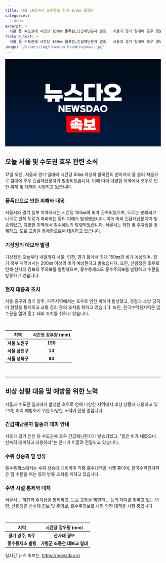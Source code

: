```yaml
---
title: 서울 18일까지 호우경보 최대 150㎜ 물폭탄
categories:
  - News
excerpt: >
  서울 등 수도권에 시간당 100㎜ 물폭탄…긴급재난문자 발송   서울과 경기 일대에 호우 경보가 발령된 가운데, 물폭탄으로 도로 통제, 산사태 경보 발령됨. 서울시는 158㎜의 강한 비가 내리며 도로가 물에 잠겼고, 댐은 방류를 시작했다. 한편, 기상청은 최대 150㎜의 비가 예상되며, 산사태 주의보와 홍수주의보도 발령됐다.
feature_text: >
  서울 등 수도권에 시간당 100㎜ 물폭탄…긴급재난문자 발송   서울과 경기 일대에 호우 경보가 발령된 가운데, 물폭탄으로 도로 통제, 산사태 경보 발령됨. 서울시는 158㎜의 강한 비가 내리며 도로가 물에 잠겼고, 댐은 방류를 시작했다. 한편, 기상청은 최대 150㎜의 비가 예상되며, 산사태 주의보와 홍수주의보도 발령됐다.
image: '/assets/img/newsdao_breakingnews.jpg'
---
```


<p><img src="/assets/img/newsdao_breakingnews.jpg" alt="flaretime 속보" /></p>

<h2 data-ke-size="size26">오늘 서울 및 수도권 호우 관련 소식</h2>

<p data-ke-size="size16">17일 오전, 서울과 경기 일대에 시간당 50㎜ 이상의 물폭탄이 쏟아져서 올 들어 처음으로 일대에 호우 긴급재난문자가 발송되었습니다. 이에 따라 다양한 지역에서 호우로 인한 피해 및 대책이 시행되고 있습니다.</p>

<h3>물폭탄으로 인한 피해와 대응</h3>

<p data-ke-size="size16">서울시와 경기 일부 지역에서는 시간당 100㎜의 비가 관측되었으며, 도로는 봉쇄되고 나무로 인해 도로가 마비되는 등의 피해가 발생했습니다. 이에 따라 긴급재난문자가 발송되었고, 다양한 지역에서 침수예보가 발령되었습니다. 서울시는 하천 및 주차장을 통제하고, 도로 교통을 통제함으로써 대응하고 있습니다.</p>

<h3>기상청의 예보와 발령</h3>

<p data-ke-size="size16">기상청은 오늘부터 내일까지 서울, 인천, 경기 등에서 최대 150㎜의 비가 예상되며, 경기 북부 지역에서는 200㎜ 이상의 비가 예상된다고 밝혔습니다. 또한, 산림청은 호우로 인해 산사태 경보와 주의보를 발령했으며, 홍수통제소도 홍수주의보를 발령하고 수문을 방류하고 있습니다.</p>

<h3>현지 대응과 조치</h3>

<p data-ke-size="size16">서울 중구와 경기 양주, 파주지역에서는 호우로 인한 피해가 발생했고, 경찰과 소방 당국이 현장을 통제하고 교통 정리 등의 조치를 취하고 있습니다. 또한, 한국수력원자력은 댐 수문을 열어 홍수 대비 조치를 취하고 있습니다.</p>

<p data-ke-size="size16">&nbsp;</p>

<table>
    <thead>
        <tr>
            <th style="text-align: center;">지역</th>
            <th style="text-align: center;">시간당 강우량 (mm)</th>
        </tr>
    </thead>
    <tbody>
        <tr>
            <td style="text-align: center;"><b>서울 노원구</b></td>
            <td style="text-align: center;"><b>159</b></td>
        </tr>
        <tr>
            <td style="text-align: center;"><b>서울 금천구</b></td>
            <td style="text-align: center;"><b>14</b></td>
        </tr>
        <tr>
            <td style="text-align: center;"><b>서울 성북구</b></td>
            <td style="text-align: center;"><b>84</b></td>
        </tr>
    </tbody>
</table>

<p data-ke-size="size16">&nbsp;</p>

<hr>

<h2 data-ke-size="size26">비상 상황 대응 및 예방을 위한 노력</h2>

<p data-ke-size="size16">서울과 수도권 일대에서 발생한 호우로 인해 다양한 지역에서 비상 상황에 대응하고 있으며, 미리 예방하기 위한 다양한 노력이 진행 중입니다.</p>

<h3>긴급재난문자 발송과 대피 안내</h3>

<p data-ke-size="size16">서울과 경기·인천 등 수도권에 호우 긴급재난문자가 발송되었고, "많은 비가 내렸으니 신속히 대피하고 대응하라"는 안내가 이끌려 전달되고 있습니다.</p>

<h3>수위 상승과 댐 방류</h3>

<p data-ke-size="size16">홍수통제소에서는 수위 상승에 대비하여 각종 홍수대책을 시행 중이며, 한국수력원자력은 댐 수문을 여는 등의 방류 조치를 취하고 있습니다.</p>

<h3>주변 시설 통제와 대처</h3>

<p data-ke-size="size16">서울시는 하천과 주차장을 통제하고, 도로 교통을 제한하는 등의 대처를 취하고 있는 반면, 산림청은 산사태 경보 및 주의보, 홍수주의보를 내려 안전 대책을 시행 중입니다.</p>

<p data-ke-size="size16">&nbsp;</p>

<table>
    <thead>
        <tr>
            <th style="text-align: center;">지역</th>
            <th style="text-align: center;">시간당 강우량 (mm)</th>
        </tr>
    </thead>
    <tbody>
        <tr>
            <td style="text-align: center;"><b>경기 양주, 파주</b></td>
            <td style="text-align: center;"><b>산사태 경보</b></td>
        </tr>
        <tr>
            <td style="text-align: center;"><b>홍수통제소 발령</b></td>
            <td style="text-align: center;"><b>가평군 조종천 대보교 일대</b></td>
        </tr>
    </tbody>
</table>
실시간 뉴스 속보는, <a href="https://newsdao.kr" rel="dofollow">https://newsdao.kr</a>


